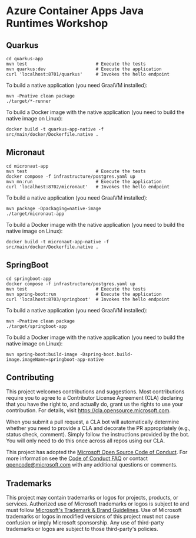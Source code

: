 # Azure Container Apps Java Runtimes Workshop

## Quarkus

```shell
cd quarkus-app
mvn test                          # Execute the tests
mvn quarkus:dev                   # Execute the application
curl 'localhost:8701/quarkus'     # Invokes the hello endpoint
```

To build a native application (you need GraalVM installed):
```shell
mvn -Pnative clean package
./target/*-runner
```

To build a Docker image with the native application (you need to build the native image on Linux):
```shell
docker build -t quarkus-app-native -f src/main/docker/Dockerfile.native .
```

## Micronaut

```shell
cd micronaut-app
mvn test                          # Execute the tests
docker compose -f infrastructure/postgres.yaml up
mvn mn:run                        # Execute the application
curl 'localhost:8702/micronaut'   # Invokes the hello endpoint
```

To build a native application (you need GraalVM installed):
```shell
mvn package -Dpackaging=native-image
./target/micronaut-app
```

To build a Docker image with the native application (you need to build the native image on Linux):
```shell
docker build -t micronaut-app-native -f src/main/docker/Dockerfile.native .
```

## SpringBoot

```shell
cd springboot-app
docker compose -f infrastructure/postgres.yaml up
mvn test                          # Execute the tests
mvn spring-boot:run               # Execute the application
curl 'localhost:8703/springboot'  # Invokes the hello endpoint
```

To build a native application (you need GraalVM installed):
```shell
mvn -Pnative clean package
./target/springboot-app
```

To build a Docker image with the native application (you need to build the native image on Linux):
```shell
mvn spring-boot:build-image -Dspring-boot.build-image.imageName=springboot-app-native
```

## Contributing

This project welcomes contributions and suggestions.  Most contributions require you to agree to a
Contributor License Agreement (CLA) declaring that you have the right to, and actually do, grant us
the rights to use your contribution. For details, visit https://cla.opensource.microsoft.com.

When you submit a pull request, a CLA bot will automatically determine whether you need to provide
a CLA and decorate the PR appropriately (e.g., status check, comment). Simply follow the instructions
provided by the bot. You will only need to do this once across all repos using our CLA.

This project has adopted the [Microsoft Open Source Code of Conduct](https://opensource.microsoft.com/codeofconduct/).
For more information see the [Code of Conduct FAQ](https://opensource.microsoft.com/codeofconduct/faq/) or
contact [opencode@microsoft.com](mailto:opencode@microsoft.com) with any additional questions or comments.

## Trademarks

This project may contain trademarks or logos for projects, products, or services. Authorized use of Microsoft 
trademarks or logos is subject to and must follow 
[Microsoft's Trademark & Brand Guidelines](https://www.microsoft.com/en-us/legal/intellectualproperty/trademarks/usage/general).
Use of Microsoft trademarks or logos in modified versions of this project must not cause confusion or imply Microsoft sponsorship.
Any use of third-party trademarks or logos are subject to those third-party's policies.
